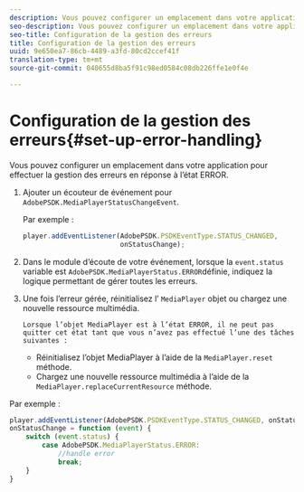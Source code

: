 ```yaml
---
description: Vous pouvez configurer un emplacement dans votre application pour effectuer la gestion des erreurs en réponse à l’état ERROR.
seo-description: Vous pouvez configurer un emplacement dans votre application pour effectuer la gestion des erreurs en réponse à l’état ERROR.
seo-title: Configuration de la gestion des erreurs
title: Configuration de la gestion des erreurs
uuid: 9e650ea7-86cb-4489-a3fd-80cd2ccef41f
translation-type: tm+mt
source-git-commit: 040655d8ba5f91c98ed0584c08db226ffe1e0f4e

---
```



# Configuration de la gestion des erreurs{#set-up-error-handling}

Vous pouvez configurer un emplacement dans votre application pour effectuer la gestion des erreurs en réponse à l’état ERROR.

1. Ajouter un écouteur de événement pour `AdobePSDK.MediaPlayerStatusChangeEvent`.

   Par exemple :

   ```js
   player.addEventListener(AdobePSDK.PSDKEventType.STATUS_CHANGED, 
                           onStatusChange);
   ```

1. Dans le module d’écoute de votre événement, lorsque la `event.status` variable est `AdobePSDK.MediaPlayerStatus.ERROR`définie, indiquez la logique permettant de gérer toutes les erreurs.
1. Une fois l’erreur gérée, réinitialisez l’ `MediaPlayer` objet ou chargez une nouvelle ressource multimédia.

       Lorsque l’objet MediaPlayer est à l’état ERROR, il ne peut pas quitter cet état tant que vous n’avez pas effectué l’une des tâches suivantes :
   
   * Réinitialisez l’objet MediaPlayer à l’aide de la `MediaPlayer.reset` méthode.
   * Chargez une nouvelle ressource multimédia à l’aide de la `MediaPlayer.replaceCurrentResource` méthode.

<!--<a id="example_342CA5A8CD7C45BD88233C5BDBB17220"></a>-->

Par exemple :

```js
player.addEventListener(AdobePSDK.PSDKEventType.STATUS_CHANGED, onStatusChange); 
onStatusChange = function (event) { 
    switch (event.status) { 
        case AdobePSDK.MediaPlayerStatus.ERROR: 
            //handle error 
            break; 
    } 
} 
```

